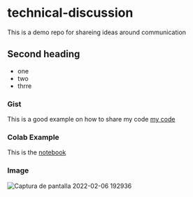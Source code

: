 # technical-discussion
This is a demo repo for shareing ideas around communication

## Second heading

* one
* two
* thrre

### Gist

This is a good example on how to share my code [my code](https://gist.github.com/Alexdhdiez/ed46ab6254780cda1be59e3f9ad4dba2)

### Colab Example

This is the [notebook](https://github.com/Alexdhdiez/technical-discussion/blob/main/technical_docs.ipynb)


### Image

![Captura de pantalla 2022-02-06 192936](https://user-images.githubusercontent.com/49725665/152695790-ef40735d-1f75-426f-932e-b1b4df6925ef.png)
